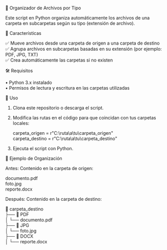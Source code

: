 📂 Organizador de Archivos por Tipo

Este script en Python organiza automáticamente los archivos de una carpeta en subcarpetas según su tipo (extensión de archivo).

🚀 Características

✅ Mueve archivos desde una carpeta de origen a una carpeta de destino  
✅ Agrupa archivos en subcarpetas basadas en su extensión (por ejemplo: PDF, JPG, TXT)  
✅ Crea automáticamente las carpetas si no existen

🛠 Requisitos

• Python 3.x instalado  
• Permisos de lectura y escritura en las carpetas utilizadas

🔧 Uso

1. Clona este repositorio o descarga el script.
2. Modifica las rutas en el código para que coincidan con tus carpetas locales:

   carpeta_origen = r"C:\ruta\a\tu\carpeta_origen"  
   carpeta_destino = r"C:\ruta\a\tu\carpeta_destino"

3. Ejecuta el script con Python.

📌 Ejemplo de Organización

Antes:
Contenido en la carpeta de origen:

documento.pdf  
foto.jpg  
reporte.docx

Después:
Contenido en la carpeta de destino:

📂 carpeta_destino  
├── 📂 PDF  
│   └── documento.pdf  
├── 📂 JPG  
│   └── foto.jpg  
├── 📂 DOCX  
│   └── reporte.docx
